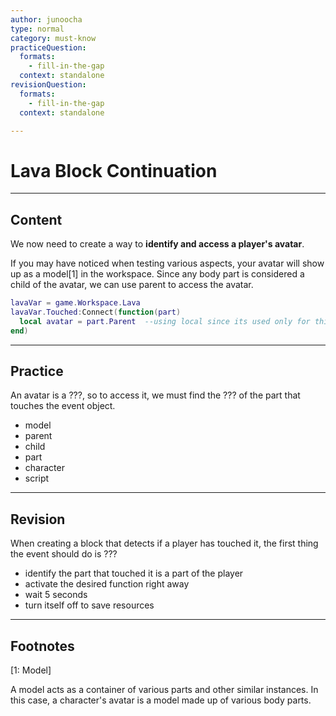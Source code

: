 ```yaml
---
author: junoocha
type: normal
category: must-know
practiceQuestion:
  formats:
    - fill-in-the-gap
  context: standalone
revisionQuestion:
  formats:
    - fill-in-the-gap
  context: standalone

---
```


# Lava Block Continuation
---

## Content
We now need to create a way to **identify and access a player's avatar**.

If you may have noticed when testing various aspects, your avatar will show up as a model[1] in the workspace. Since any body part is considered a child of the avatar, we can use parent to access the avatar.

```lua
lavaVar = game.Workspace.Lava
lavaVar.Touched:Connect(function(part)
  local avatar = part.Parent  --using local since its used only for this event function
end)
```
---

## Practice

An avatar is a ???, so to access it, we must find the ??? of the part that touches the event object.

- model
- parent
- child
- part
- character
- script

---

## Revision

When creating a block that detects if a player has touched it, the first thing the event should do is ???
- identify the part that touched it is a part of the player
- activate the desired function right away
- wait 5 seconds
- turn itself off to save resources

---

## Footnotes

[1: Model]

A model acts as a container of various parts and other similar instances. In this case, a character's avatar is a model made up of various body parts.